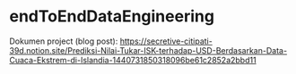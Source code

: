# endToEndDataEngineering

Dokumen project (blog post): https://secretive-citipati-39d.notion.site/Prediksi-Nilai-Tukar-ISK-terhadap-USD-Berdasarkan-Data-Cuaca-Ekstrem-di-Islandia-1440731850318096be61c2852a2bbd11
